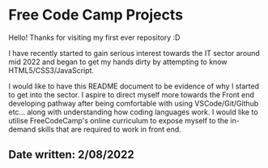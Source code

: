 # Free Code Camp Projects
Hello! Thanks for visiting my first ever repository :D

I have recently started to gain serious interest towards the IT sector around mid 2022 and began to get my hands dirty by attempting to know HTML5/CSS3/JavaScript.

I would like to have this README document to be evidence of why I started to get into the sector. I aspire to direct myself more towards the Front end developing pathway after being comfortable with using VSCode/Git/Github etc... along with understanding how coding languages work. I would like to utilise FreeCodeCamp's online curriculum to expose myself to the in-demand skills that are required to work in front end.


Date written: 2/08/2022
-----------------------------------------------------------------



